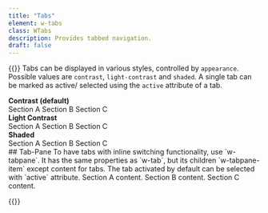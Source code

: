```yaml
---
title: "Tabs"
element: w-tabs
class: WTabs
description: Provides tabbed navigation.
draft: false
---
```


{{<rawhtml>}}
<w-markdown spacing="s">
    Tabs can be displayed in various styles, controlled by `appearance`. Possible values are `contrast`, `light-contrast` and `shaded`. A single tab can be marked as active/ selected using the `active` attribute of a tab.
</w-markdown>

<w-element-example>
    <div style="margin-bottom: var(--w-spacing-500)">
        <b>Contrast (default)</b><br />
        <w-tabs>
            <w-tab active>Section A</w-tab>
            <w-tab>Section B</w-tab>
            <w-tab>Section C</w-tab>
        </w-tabs>
    </div>
    <div style="margin-bottom: var(--w-spacing-500)">
        <b>Light Contrast</b><br />
        <w-tabs appearance="light-contrast">
            <w-tab>Section A</w-tab>
            <w-tab active>Section B</w-tab>
            <w-tab>Section C</w-tab>
        </w-tabs>
    </div>
    <div>
        <b>Shaded</b><br />
        <w-tabs appearance="shaded">
            <w-tab>Section A</w-tab>
            <w-tab>Section B</w-tab>
            <w-tab active>Section C</w-tab>
        </w-tabs>
    </div>
</w-element-example>

<div style="height: var(--w-spacing-500)"></div>

<w-markdown spacing="s">
    ## Tab-Pane
    To have tabs with inline switching functionality, use `w-tabpane`. It has the same properties as `w-tab`, but its children `w-tabpane-item` except content for tabs. The tab activated by default can be selected with `active` attribute.
</w-markdown>

<w-element-example>
    <w-tabpane appearance="shaded" active="a">
        <w-tabpane-item slot="a" label="Section A">Section A content.</w-tabpane-item>
        <w-tabpane-item slot="b" label="Section B">Section B content.</w-tabpane-item>
        <w-tabpane-item slot="c" label="Section C">Section C content.</w-tabpane-item>
    </w-tabpane>
</w-element-example>

{{</rawhtml>}}